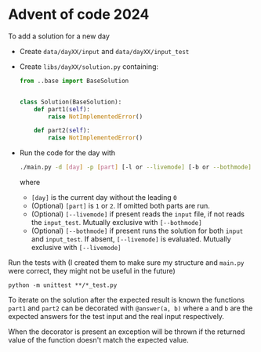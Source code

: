 # Advent of code 2024

To add a solution for a new day

- Create `data/dayXX/input` and `data/dayXX/input_test`
- Create `libs/dayXX/solution.py` containing:

  ```python
  from ..base import BaseSolution


  class Solution(BaseSolution):
      def part1(self):
          raise NotImplementedError()

      def part2(self):
          raise NotImplementedError()
  ```

- Run the code for the day with

  ```bash
  ./main.py -d [day] -p [part] [-l or --livemode] [-b or --bothmode]
  ```

  where

  - `[day]` is the current day without the leading `0`
  - (Optional) `[part]` is `1` or `2`. If omitted both parts are run.
  - (Optional) `[--livemode]` if present reads the `input` file, if not reads the `input_test`. Mutually exclusive with `[--bothmode]`
  - (Optional) `[--bothmode]` if present runs the solution for both `input` and `input_test`. If absent, `[--livemode]` is evaluated. Mutually exclusive with `[--livemode]`

Run the tests with (I created them to make sure my structure and `main.py` were correct, they might not be useful in the future)

```shell
python -m unittest **/*_test.py
```

To iterate on the solution after the expected result is known the functions `part1` and `part2` can be decorated with `@answer(a, b)` where `a` and `b` are the expected answers for the test input and the real input respectively.

When the decorator is present an exception will be thrown if the returned value of the function doesn't match the expected value.
